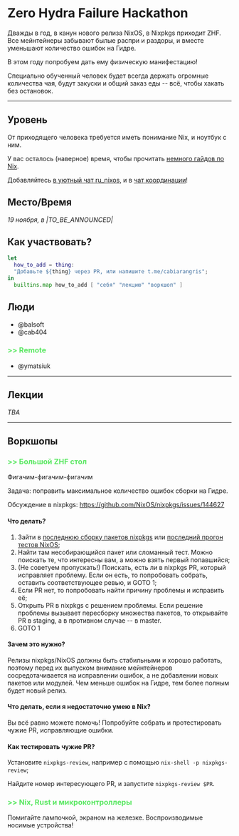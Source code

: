 
Zero Hydra <span>Failure</span> Hackathon
====

Дважды в год, в канун нового релиза NixOS, в Nixpkgs приходит ZHF. Все мейнтейнеры забывают былые распри и раздоры, и вместе уменьшают количество ошибок на Гидре.

В этом году попробуем дать ему физическую манифестацию!

Специально обученный человек будет всегда держать огромные количества чая, будут закуски и общий заказ еды -- всё, чтобы хакать без остановок.


-----

## Уровень

От приходящего человека требуется иметь понимание Nix, и ноутбук с ним.

У вас осталось <span id="there-is-time" color="red">(наверное) время</span>, чтобы прочитать [немного гайдов по Nix](https://nixos.org/learn.html).

Добавляйтесь [в уютный чат ru_nixos](https://t.me/ru_nixos), и в [чат координации](https://t.me/nixhax)!

## Место/Время
*19 ноября, в |TO_BE_ANNOUNCED|*

## Как участвовать?
```nix
let
  how_to_add = thing:
  "Добавьте ${thing} через PR, или напишите t.me/cabiarangris";
in
  builtins.map how_to_add [ "себя" "лекцию" "воркшоп" ]
```

## Люди

- @balsoft
- @cab404

### Remote

- @ymatsiuk

----
## Лекции

*TBA*

----
## Воркшопы

### Большой ZHF стол
Фигачим-фигачим-фигачим

Задача: поправить максимальное количество ошибок сборки на Гидре.

Обсуждение в nixpkgs: https://github.com/NixOS/nixpkgs/issues/144627

#### Что делать?

1. Зайти в [последнюю сборку пакетов nixpkgs](https://hydra.nixos.org/jobset/nixpkgs/trunk) или [последний прогон тестов NixOS](https://hydra.nixos.org/jobset/nixos/trunk-combined);
2. Найти там несобирающийся пакет или сломанный тест. Можно поискать те, что интересны вам, а можно взять первый попавшийся;
3. (Не советуем пропускать!) Поискать, есть ли в nixpkgs PR, который исправляет проблему. Если он есть, то попробовать собрать, оставить соответствующее ревью, и GOTO 1;
4. Если PR нет, то попробовать найти причину проблемы и исправить её;
5. Открыть PR в nixpkgs с решением проблемы. Если решение проблемы вызывает пересборку множества пакетов, то открывайте PR в staging, а в противном случае -- в master.
6. GOTO 1

#### Зачем это нужно?

Релизы nixpkgs/NixOS должны быть стабильными и хорошо работать, поэтому перед их выпуском внимание мейнтейнеров сосредотачивается на исправлении ошибок, а не добавлении новых пакетов или модулей. Чем меньше ошибок на Гидре, тем более полным будет новый релиз.

#### Что делать, если я недостаточно умею в Nix?

Вы всё равно можете помочь! Попробуйте собрать и протестировать чужие PR, исправляющие ошибки.

#### Как тестировать чужие PR?

Установите `nixpkgs-review`, например с помощью `nix-shell -p nixpkgs-review`;

Найдите номер интересующего PR, и запустите `nixpkgs-review $PR`.

### Nix, Rust и микроконтроллеры
Помигайте лампочкой, экраном на железке. Воспроизводимые носимые устройства!

<script>
        zhftimestamp = Date.UTC(2021, 10, 19)
        getTimeLeft = () => {
            delta = (zhftimestamp - Date.now())
            if (delta <= 0) return "(нет)"
            s = Math.ceil(delta / 1000)
            m = Math.ceil(s / 60)
            h = Math.ceil(m / 60)
            d = Math.ceil(h / 24)
            format2 = (str) => ("" + str).length == 1 ? "0" + str : ("" + str)
            return "" +
                format2(d) + ":" +
                format2(h % 24) + ":" +
                format2(m % 60) + ":" +
                format2(s % 60)
        }

        setInterval(() => {
            time_left = document.getElementById("there-is-time")
            time_left.textContent = getTimeLeft()
            new Animation(
                new KeyframeEffect(
                    time_left, [
                        { color: 'red', selector: 0.2},
                        {selector: 1}
                    ],
                    { duration: 200 }
                ),
                document.timeline
            ).play()
        }, 1000)
</script>

<style>
    /* So workshops and lectures have better visibility */
    h3 {
        color: #5be863;
    }
    h3::before {
        content: ">> ";
    }
</style>
